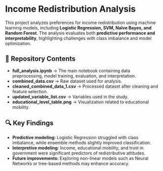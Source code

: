 # Income Redistribution Analysis

This project analyzes preferences for income redistribution using machine learning models, including **Logistic Regression, SVM, Naïve Bayes, and Random Forest**. The analysis evaluates both **predictive performance and interpretability**, highlighting challenges with class imbalance and model optimization.

## 📂 Repository Contents
- **full_analysis.ipynb** → The main notebook containing data preprocessing, model training, evaluation, and interpretation.
- **combined_data.csv** → Raw dataset used for analysis.
- **cleaned_combined_data_1.csv** → Processed dataset after cleaning and feature selection.
- **updated_variable_list.csv** → Variables used in the study.
- **educational_level_table.png** → Visualization related to educational mobility.

## 🔍 Key Findings
- **Predictive modeling:** Logistic Regression struggled with class imbalance, while ensemble methods slightly improved classification.
- **Interpretive modeling:** Income, educational mobility, and trust in government were significant predictors of redistributive attitudes.
- **Future improvements:** Exploring non-linear models such as Neural Networks or tree-based methods may enhance accuracy.  

